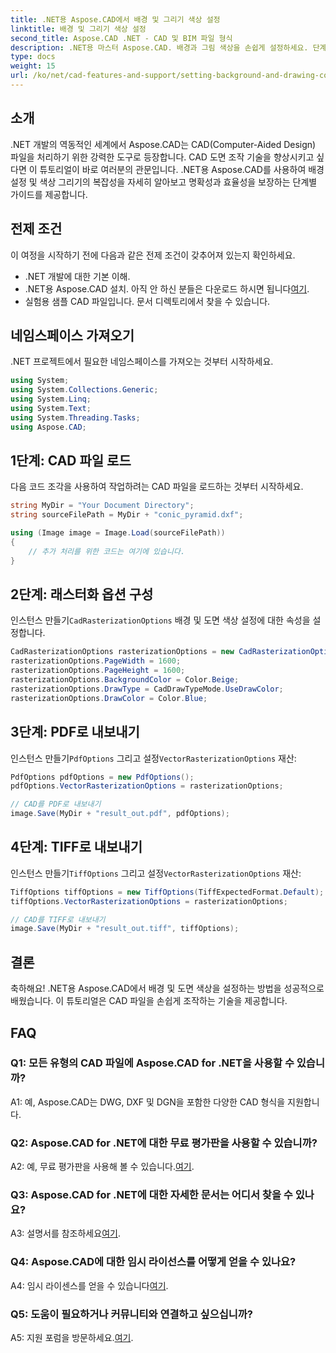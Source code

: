 ```yaml
---
title: .NET용 Aspose.CAD에서 배경 및 그리기 색상 설정
linktitle: 배경 및 그리기 색상 설정
second_title: Aspose.CAD .NET - CAD 및 BIM 파일 형식
description: .NET용 마스터 Aspose.CAD. 배경과 그림 색상을 손쉽게 설정하세요. 단계별 가이드를 따르세요.
type: docs
weight: 15
url: /ko/net/cad-features-and-support/setting-background-and-drawing-colors/
---
```

## 소개

.NET 개발의 역동적인 세계에서 Aspose.CAD는 CAD(Computer-Aided Design) 파일을 처리하기 위한 강력한 도구로 등장합니다. CAD 도면 조작 기술을 향상시키고 싶다면 이 튜토리얼이 바로 여러분의 관문입니다. .NET용 Aspose.CAD를 사용하여 배경 설정 및 색상 그리기의 복잡성을 자세히 알아보고 명확성과 효율성을 보장하는 단계별 가이드를 제공합니다.

## 전제 조건

이 여정을 시작하기 전에 다음과 같은 전제 조건이 갖추어져 있는지 확인하세요.

- .NET 개발에 대한 기본 이해.
-  .NET용 Aspose.CAD 설치. 아직 안 하신 분들은 다운로드 하시면 됩니다[여기](https://releases.aspose.com/cad/net/).
- 실험용 샘플 CAD 파일입니다. 문서 디렉토리에서 찾을 수 있습니다.

## 네임스페이스 가져오기

.NET 프로젝트에서 필요한 네임스페이스를 가져오는 것부터 시작하세요.

```csharp
using System;
using System.Collections.Generic;
using System.Linq;
using System.Text;
using System.Threading.Tasks;
using Aspose.CAD;
```

## 1단계: CAD 파일 로드

다음 코드 조각을 사용하여 작업하려는 CAD 파일을 로드하는 것부터 시작하세요.

```csharp
string MyDir = "Your Document Directory";
string sourceFilePath = MyDir + "conic_pyramid.dxf";

using (Image image = Image.Load(sourceFilePath))
{
    // 추가 처리를 위한 코드는 여기에 있습니다.
}
```

## 2단계: 래스터화 옵션 구성

 인스턴스 만들기`CadRasterizationOptions` 배경 및 도면 색상 설정에 대한 속성을 설정합니다.

```csharp
CadRasterizationOptions rasterizationOptions = new CadRasterizationOptions();
rasterizationOptions.PageWidth = 1600;
rasterizationOptions.PageHeight = 1600;
rasterizationOptions.BackgroundColor = Color.Beige;
rasterizationOptions.DrawType = CadDrawTypeMode.UseDrawColor;
rasterizationOptions.DrawColor = Color.Blue;
```

## 3단계: PDF로 내보내기

 인스턴스 만들기`PdfOptions` 그리고 설정`VectorRasterizationOptions` 재산:

```csharp
PdfOptions pdfOptions = new PdfOptions();
pdfOptions.VectorRasterizationOptions = rasterizationOptions;

// CAD를 PDF로 내보내기
image.Save(MyDir + "result_out.pdf", pdfOptions);
```

## 4단계: TIFF로 내보내기

 인스턴스 만들기`TiffOptions` 그리고 설정`VectorRasterizationOptions` 재산:

```csharp
TiffOptions tiffOptions = new TiffOptions(TiffExpectedFormat.Default);
tiffOptions.VectorRasterizationOptions = rasterizationOptions;

// CAD를 TIFF로 내보내기
image.Save(MyDir + "result_out.tiff", tiffOptions);
```

## 결론

축하해요! .NET용 Aspose.CAD에서 배경 및 도면 색상을 설정하는 방법을 성공적으로 배웠습니다. 이 튜토리얼은 CAD 파일을 손쉽게 조작하는 기술을 제공합니다.

## FAQ

### Q1: 모든 유형의 CAD 파일에 Aspose.CAD for .NET을 사용할 수 있습니까?

A1: 예, Aspose.CAD는 DWG, DXF 및 DGN을 포함한 다양한 CAD 형식을 지원합니다.

### Q2: Aspose.CAD for .NET에 대한 무료 평가판을 사용할 수 있습니까?

 A2: 예, 무료 평가판을 사용해 볼 수 있습니다.[여기](https://releases.aspose.com/).

### Q3: Aspose.CAD for .NET에 대한 자세한 문서는 어디서 찾을 수 있나요?

 A3: 설명서를 참조하세요[여기](https://reference.aspose.com/cad/net/).

### Q4: Aspose.CAD에 대한 임시 라이선스를 어떻게 얻을 수 있나요?

 A4: 임시 라이센스를 얻을 수 있습니다[여기](https://purchase.aspose.com/temporary-license/).

### Q5: 도움이 필요하거나 커뮤니티와 연결하고 싶으십니까?

 A5: 지원 포럼을 방문하세요.[여기](https://forum.aspose.com/c/cad/19).
